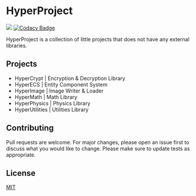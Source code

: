 ﻿# HyperProject

![](https://img.shields.io/badge/license-MIT-yellow)
[![Codacy Badge](https://api.codacy.com/project/badge/Grade/2b13b0f9b21b4c6286fdd4e56760704d)](https://app.codacy.com/gh/SkillerRaptor/HyperProject?utm_source=github.com&utm_medium=referral&utm_content=SkillerRaptor/HyperProject&utm_campaign=Badge_Grade)

HyperProject is a collection of little projects that does not have any external libraries.

## Projects
-   HyperCrypt | Encryption & Decryption Library
-   HyperECS | Entity Component System
-   HyperImage | Image Writer & Loader
-   HyperMath | Math Library
-   HyperPhysics | Physics Library
-   HyperUtilities | Utilities Library

## Contributing
Pull requests are welcome. For major changes, please open an issue first to discuss what you would like to change.
Please make sure to update tests as appropriate.

## License
[MIT](https://choosealicense.com/licenses/mit/)
